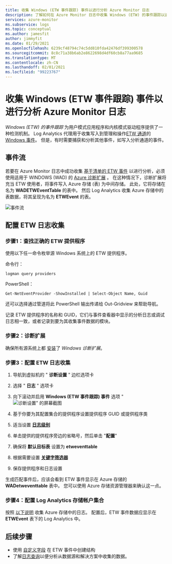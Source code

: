 ```yaml
---
title: 收集 Windows (ETW 事件跟踪) 事件以进行分析 Azure Monitor 日志
description: 了解如何在 Azure Monitor 日志中收集 Windows (ETW) 的事件跟踪以进行分析。
services: azure-monitor
ms.subservice: logs
ms.topic: conceptual
ms.author: jamesfit
author: jimmyfit
ms.date: 01/29/2021
ms.openlocfilehash: 6239cf48794c74c5dd810fda42476df399300578
ms.sourcegitcommit: 8c8c71a38b6ab2e8622698d4df60cb8a77aa9685
ms.translationtype: MT
ms.contentlocale: zh-CN
ms.lasthandoff: 02/01/2021
ms.locfileid: "99223767"
---
```

# <a name="collecting-event-tracing-for-windows-etw-events-for-analysis-azure-monitor-logs"></a>收集 Windows (ETW 事件跟踪) 事件以进行分析 Azure Monitor 日志

*Windows (ETW) 的事件跟踪* 为用户模式应用程序和内核模式驱动程序提供了一种检测机制。 Log Analytics 代理用于收集写入到管理和操作[ETW 通道](https://docs.microsoft.com/windows/win32/wes/eventmanifestschema-channeltype-complextype)的[Windows 事件](https://docs.microsoft.com/azure/azure-monitor/platform/data-sources-windows-events)。 但是，有时需要捕获和分析其他事件，如写入分析通道的事件。  

## <a name="event-flow"></a>事件流

若要在 Azure Monitor 日志中成功收集 [基于清单的 ETW 事件](https://docs.microsoft.com/windows/win32/etw/about-event-tracing#types-of-providers) 以进行分析，必须使用适用于 WINDOWS (WAD) 的 [Azure 诊断扩展](https://docs.microsoft.com/azure/azure-monitor/platform/diagnostics-extension-overview) 。 在这种情况下，诊断扩展将充当 ETW 使用者，将事件写入 Azure 存储 (表) 为中间存储。 此处，它将存储在名为 **WADETWEventTable** 的表中。 然后 Log Analytics 收集 Azure 存储中的表数据，将其呈现为名为 **ETWEvent** 的表。

![事件流](./media/data-sources-event-tracing-windows/event-flow.png)

## <a name="configuring-etw-log-collection"></a>配置 ETW 日志收集

### <a name="step-1-locate-the-correct-etw-provider"></a>步骤1：查找正确的 ETW 提供程序

使用以下任一命令枚举源 Windows 系统上的 ETW 提供程序。

命令行：

```
logman query providers
```

PowerShell：
```
Get-NetEventProvider -ShowInstalled | Select-Object Name, Guid
```
还可以选择通过管道将此 PowerShell 输出传递给 Out-Gridview 来帮助导航。

记录 ETW 提供程序的名称和 GUID，它们与事件查看器中显示的分析日志或调试日志相一致，或者记录到要为其收集事件数据的模块。

### <a name="step-2-diagnostics-extension"></a>步骤2：诊断扩展

确保所有源系统上都 [安装](https://docs.microsoft.com/azure/azure-monitor/platform/diagnostics-extension-windows-install#install-with-azure-portal)了 *Windows 诊断扩展*。

### <a name="step-3-configure-etw-log-collection"></a>步骤3：配置 ETW 日志收集

1. 导航到虚拟机的 " **诊断设置** " 边栏选项卡

2. 选择 " **日志** " 选项卡

3. 向下滚动并启用 **Windows (ETW 事件跟踪) 事件** 选项 " ![ 诊断设置" 的屏幕截图](./media/data-sources-event-tracing-windows/enable-event-tracing-windows-collection.png)

4. 基于你要为其配置集合的提供程序设置提供程序 GUID 或提供程序类

5. 适当设置 [**日志级别**](https://docs.microsoft.com/windows/win32/etw/configuring-and-starting-an-event-tracing-session)

6. 单击提供的提供程序旁边的省略号，然后单击 "**配置**"

7. 确保将 **默认目标表** 设置为 **etweventtable**

8. 根据需要设置 [**关键字筛选器**](https://docs.microsoft.com/windows/win32/wes/defining-keywords-used-to-classify-types-of-events)

9. 保存提供程序和日志设置

生成匹配事件后，应该会看到 ETW 事件显示在 Azure 存储的 **WADetweventtable** 表中。 您可以使用 Azure 存储资源管理器来确认这一点。

### <a name="step-4-configure-log-analytics-storage-account-collection"></a>步骤4：配置 Log Analytics 存储帐户集合

按照 [以下说明](https://docs.microsoft.com/azure/azure-monitor/platform/diagnostics-extension-logs#collect-logs-from-azure-storage) 收集 Azure 存储中的日志。 配置后，ETW 事件数据应显示在 **ETWEvent** 表下的 Log Analytics 中。

## <a name="next-steps"></a>后续步骤
- 使用 [自定义字段](https://docs.microsoft.com/azure/azure-monitor/platform/custom-fields) 在 ETW 事件中创建结构
- 了解[日志查询](https://docs.microsoft.com/azure/azure-monitor/log-query/log-query-overview)以便分析从数据源和解决方案中收集的数据。
